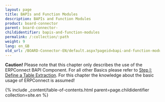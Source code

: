 ```yaml
---
layout: page
title: BAPIs and Function Modules
description: BAPIs and Function Modules
product: board-connector
parent: board-connector-
childidentifier: bapis-and-function-modules
permalink: /:collection/:path
weight: 9
lang: en_GB
old_url: /BOARD-Connector-EN/default.aspx?pageid=bapi-and-function-modules
---
```


**Caution!** Please note that this chapter only describes the use of the ERPConnect  BAPI Component. For all other Basics please refer to [Step I: Define a Table Extraction](./getting-started-table/step1-define-table-extraction). For this chapter the knowledge about the basic usage of ERPConnect is assumed!

{% include _content/table-of-contents.html parent=page.childidentifier collection=site.en %}